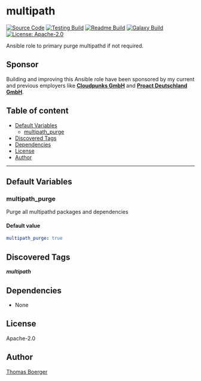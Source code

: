 # multipath

[![Source Code](https://img.shields.io/badge/github-source%20code-blue?logo=github&logoColor=white)](https://github.com/rolehippie/multipath) [![Testing Build](https://github.com/rolehippie/multipath/workflows/testing/badge.svg)](https://github.com/rolehippie/multipath/actions?query=workflow%3Atesting) [![Readme Build](https://github.com/rolehippie/multipath/workflows/readme/badge.svg)](https://github.com/rolehippie/multipath/actions?query=workflow%3Areadme) [![Galaxy Build](https://github.com/rolehippie/multipath/workflows/galaxy/badge.svg)](https://github.com/rolehippie/multipath/actions?query=workflow%3Agalaxy) [![License: Apache-2.0](https://img.shields.io/github/license/rolehippie/multipath)](https://github.com/rolehippie/multipath/blob/master/LICENSE)

Ansible role to primary purge multipathd if not required.

## Sponsor

Building and improving this Ansible role have been sponsored by my current and previous employers like **[Cloudpunks GmbH](https://cloudpunks.de)** and **[Proact Deutschland GmbH](https://www.proact.eu)**.

## Table of content

- [Default Variables](#default-variables)
  - [multipath_purge](#multipath_purge)
- [Discovered Tags](#discovered-tags)
- [Dependencies](#dependencies)
- [License](#license)
- [Author](#author)

---

## Default Variables

### multipath_purge

Purge all multipathd packages and dependencies

#### Default value

```YAML
multipath_purge: true
```

## Discovered Tags

**_multipath_**


## Dependencies

- None

## License

Apache-2.0

## Author

[Thomas Boerger](https://github.com/tboerger)
